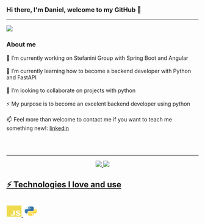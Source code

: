 ### Hi there, I'm Daniel, welcome to my GitHub 👋

<hr />
  <a href="mailto:hdanielmm@gmail.com">
    <img align="left" width="26px" src="https://cdn.jsdelivr.net/npm/simple-icons@v3/icons/gmail.svg" />
  </a>
  
  <br/>
  
### About me
  
🔭 I’m currently working on Stefanini Group with Spring Boot and Angular <br/><br/>
🌱 I’m currently learning how to become a backend developer with Python and FastAPI <br/><br/>
👯 I’m looking to collaborate on projects with python <br/><br/>
⚡ My purpose is to become an excelent backend developer using python <br/><br/>
📫 Feel more than welcome to contact me if you want to teach me something new!: [linkedin](https://www.linkedin.com/in/danielmarin-87172596/) <br/><br/>

<br/>
<hr />

<div align="center">
  <a href="http://github.com/hdanielmm">
    <img height="180em" src="https://github-readme-stats.vercel.app/api?username=hdanielmm&show_icons=true&thme=gradient&include_all_commits=true&count_private=true"/>
    <img height="180em" src="https://github-readme-stats.vercel.app/api/top-langs/?username=hdanielmm&layout=compact&langs_count=7&theme=gradient"/>
</div>
  
## ⚡ Technologies I love and use
  
<div style="display: inline_block"><br/>
  <img aling="center" alt="js" height="30" width="40" src="https://raw.githubusercontent.com/devicons/devicon/master/icons/javascript/javascript-plain.svg">
  <img aling="center" alt="python" height="30" width="40" src="https://raw.githubusercontent.com/devicons/devicon/master/icons/python/python-original.svg">

<!--
**hdanielmm/hdanielmm** is a ✨ _special_ ✨ repository because its `README.md` (this file) appears on your GitHub profile.

Here are some ideas to get you started:

- 🔭 I’m currently working on ...
- 🌱 I’m currently learning ...
- 👯 I’m looking to collaborate on ...
- 🤔 I’m looking for help with ...
- 💬 Ask me about ...
- 📫 How to reach me: ...
- 😄 Pronouns: ...
- ⚡ Fun fact: ...
-->
